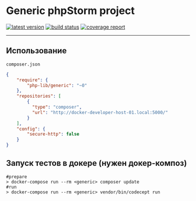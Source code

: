 # Generic phpStorm project
[![latest version](https://orbitumdev.ru/php-lib/generic/wikis/version.svg)](https://orbitumdev.ru/php-lib/generic/tags)
[![build status](https://orbitumdev.ru/php-lib/generic/badges/master/build.svg)](https://orbitumdev.ru/php-lib/generic/commits/master)
[![coverage report](https://orbitumdev.ru/php-lib/generic/badges/master/coverage.svg)](https://orbitumdev.ru/php-lib/generic/commits/master)  

---

## Использование
`composer.json`
````json
{
    "require": {
        "php-lib/generic": "~0"
    },
    "repositories": [
        {
          "type": "composer",
          "url": "http://docker-developer-host-01.local:5000/"
        }
    ],
    "config": {
        "secure-http": false 
    }
}
````

## Запуск тестов в докере (нужен докер-композ)
````shell
#prepare
> docker-compose run --rm <generic> composer update
#run
> docker-compose run --rm <generic> vendor/bin/codecept run 
````